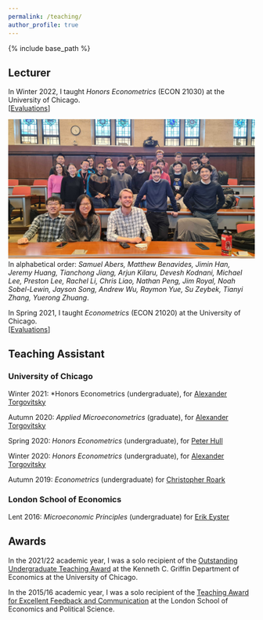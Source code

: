 ```yaml
---
permalink: /teaching/
author_profile: true
---
```


{% include base_path %}



## Lecturer 

In Winter 2022, I taught *Honors Econometrics* (ECON 21030) at the University of Chicago.<br/>
[[Evaluations](/files/21030TeachingEvaluations.pdf)]

![21030](/files/21030ClassPic.jpg)<br/>
In alphabetical order: *Samuel Abers, Matthew Benavides, Jimin Han, Jeremy Huang, Tianchong Jiang, Arjun Kilaru, Devesh Kodnani, Michael Lee, Preston Lee, Rachel Li, Chris Liao, Nathan Peng, Jim Royal, Noah Sobel-Lewin, Jayson Song, Andrew Wu, Raymon Yue, Su Zeybek, Tianyi Zhang, Yuerong Zhuang*.

In Spring 2021, I taught *Econometrics* (ECON 21020) at the University of Chicago.<br/>
[[Evaluations](/files/21020TeachingEvaluations.pdf)]


## Teaching Assistant

### University of Chicago


Winter 2021: *Honors Econometrics (undergraduate), for [Alexander Torgovitsky](https://a-torgovitsky.github.io/)

Autumn 2020: *Applied Microeconometrics* (graduate), for [Alexander Torgovitsky](https://a-torgovitsky.github.io/)

Spring 2020: *Honors Econometrics* (undergraduate), for [Peter Hull](https://sites.google.com/site/aboutpeterhull/home)

Winter 2020: *Honors Econometrics* (undergraduate), for [Alexander Torgovitsky](https://a-torgovitsky.github.io/)

Autumn 2019: *Econometrics* (undergraduate) for [Christopher Roark](https://www.sites.google.com/site/christopherjamesroark/home?pli=1)

### London School of Economics


Lent 2016: *Microeconomic Principles* (undergraduate) for [Erik Eyster](https://econ.ucsb.edu/people/faculty/erik-eyster)

## Awards

In the 2021/22 academic year, I was a solo recipient of the [Outstanding Undergraduate Teaching Award](https://economics.uchicago.edu/blog/2021-student-award-recipients) at the Kenneth C. Griffin Department of Economics at the University of Chicago.

In the 2015/16 academic year, I was a solo recipient of the [Teaching Award for Excellent Feedback and Communication](https://www.lse.ac.uk/economics/Assets/Documents/EAR/economics-annual-review-20152016.pdf) at the London School of Economics and Political Science.